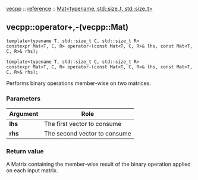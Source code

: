 [vecpp](../../) :: [reference](../) :: [Mat<typename, std::size_t, std::size_t\>](./)
## vecpp::operator+,-(vecpp::Mat)


```
template<typename T, std::size_t C, std::size_t R>
constexpr Mat<T, C, R> operator+(const Mat<T, C, R>& lhs, const Mat<T, C, R>& rhs);
```
```
template<typename T, std::size_t C, std::size_t R>
constexpr Mat<T, C, R> operator-(const Mat<T, C, R>& lhs, const Mat<T, C, R>& rhs);
```

Performs binary operations member-wise on two matrices.

### Parameters

Argument | Role
---------|---------------------------------
**lhs**  | The first vector to consume
**rhs**  | The second vector to consume


### Return value
A Matrix containing the member-wise result of the binary operation applied on 
each input matrix.
